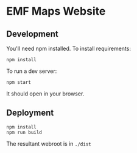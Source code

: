# EMF Maps Website


## Development

You'll need npm installed. To install requirements:

    npm install

To run a dev server:

    npm start

It should open in your browser.

## Deployment

    npm install
    npm run build

The resultant webroot is in `./dist`
